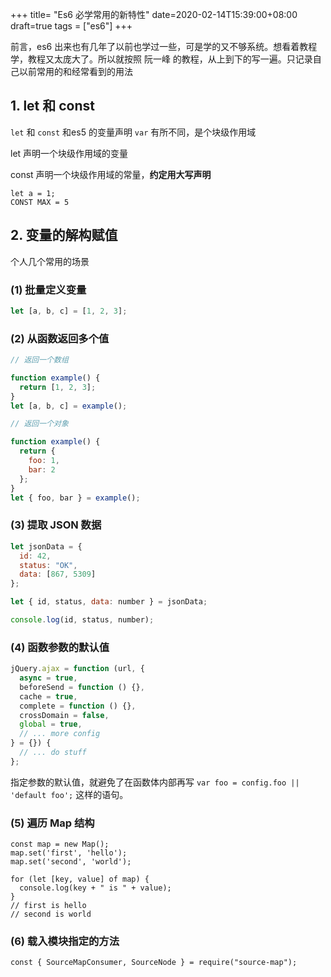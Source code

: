 +++
title= "Es6 必学常用的新特性"
date=2020-02-14T15:39:00+08:00
draft=true
tags = ["es6"]
+++

前言，es6 出来也有几年了以前也学过一些，可是学的又不够系统。想看着教程学，教程又太庞大了。所以就按照 阮一峰 的教程，从上到下的写一遍。只记录自己以前常用的和经常看到的用法

## 1. let 和 const

`let` 和 `const` 和es5 的变量声明 `var` 有所不同，是个块级作用域

let
声明一个块级作用域的变量

const
声明一个块级作用域的常量，**约定用大写声明**

```
let a = 1;
CONST MAX = 5
```

## 2. 变量的解构赋值

个人几个常用的场景

### (1) 批量定义变量

```js
let [a, b, c] = [1, 2, 3];
```

### (2) 从函数返回多个值

```js
// 返回一个数组

function example() {
  return [1, 2, 3];
}
let [a, b, c] = example();

// 返回一个对象

function example() {
  return {
    foo: 1,
    bar: 2
  };
}
let { foo, bar } = example();
```

### (3) 提取 JSON 数据

```js
let jsonData = {
  id: 42,
  status: "OK",
  data: [867, 5309]
};

let { id, status, data: number } = jsonData;

console.log(id, status, number);
```

### (4) 函数参数的默认值

```js
jQuery.ajax = function (url, {
  async = true,
  beforeSend = function () {},
  cache = true,
  complete = function () {},
  crossDomain = false,
  global = true,
  // ... more config
} = {}) {
  // ... do stuff
};
```

指定参数的默认值，就避免了在函数体内部再写 `var foo = config.foo || 'default foo';` 这样的语句。


### (5) 遍历 Map 结构

```
const map = new Map();
map.set('first', 'hello');
map.set('second', 'world');

for (let [key, value] of map) {
  console.log(key + " is " + value);
}
// first is hello
// second is world
```

### (6) 载入模块指定的方法

```
const { SourceMapConsumer, SourceNode } = require("source-map");
```

